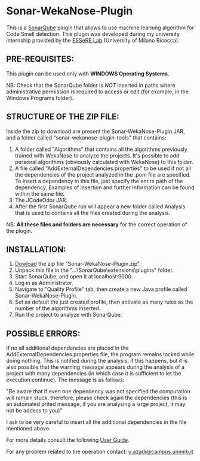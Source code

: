 # Sonar-WekaNose-Plugin

This is a [SonarQube](https://www.sonarqube.org/) plugin that allows to use machine learning algorithm for Code Smell detection.
This plugin was developed during my university internship provided by the [ESSeRE Lab](http://essere.disco.unimib.it/wiki/) (University of Milano Bicocca).

PRE-REQUISITES:
-----------

This plugin can be used only with __WINDOWS Operating Systems__.

NB: Check that the SonarQube folder is _NOT_ inserted in paths where administrative permission is required to access or edit 
(for example, in the Windows Programs folder).

STRUCTURE OF THE ZIP FILE:
-----------

Inside the zip to download are present the Sonar-WekaNose-Plugin JAR, and a folder called "sonar-wekanose-plugin-tools" that contains:

1) A folder called "Algorithms" that contains all the algorithms previously trained with WekaNose to analyze the projects.
It's possible to add personal algorithms (obviously calculated with WekaNose) to this folder.
2) A file called "AddExternalDependencies.properties" to be used if not all the dependencies of the project analyzed in the .pom file 
are specified. To insert a dependency in this file, just specify the entire path of the dependency. Examples of insertion and further 
information can be found within the same file.
3) The JCodeOdor JAR.
4) After the first SonarQube run will appear a new folder called Analysis that is used to contains all the files created during the 
analysis.

NB: __All these files and folders are necessary__ for the correct operation of the plugin.

INSTALLATION:
-----------

1) [Dowload](https://github.com/uazadi/Sonar-WekaNose-Plugin/releases/tag/v1.0) the zip file "Sonar-WekaNose-Plugin.zip".
2) Unpack this file in the "...\SonarQube\extensions\plugins" folder.
3) Start SonarQube, and open it at localhost:9000.
4) Log in as Administrator.
5) Navigate to "Quality Profile" tab, then create a new Java profile called Sonar-WekaNose-Plugin.
6) Set as default the just created profile, then activate as many rules as the number of the algorithms inserted.
7) Run the project to analyze with SonarQube.

POSSIBLE ERRORS:
-----------

If no all additional dependencies are placed in the AddExternalDependencies.properties file, the program remains locked while doing nothing. This is notified during the analysis, if this happens, but it is also possible that the warning message appears during the analysis of a project with many dependencies (in which case it is sufficient to let the execution continue). The message is as follows:

"Be aware that if even one dependency was not specified the computation will ramain stuck, therefore, please check again the dependencies (this is an automated prited message, if you are analysing a large project, it may not be addess to you)"

I ask to be very careful to insert all the additional dependencies in the file mentioned above.

For more details consult the following [User Guide](https://drive.google.com/file/d/1fAA4OJUqjEgITcmx1AdgzeFHOWsXTvQO/view?usp=sharing).

For any problem related to the operation contact: u.azadi@campus.unimib.it
